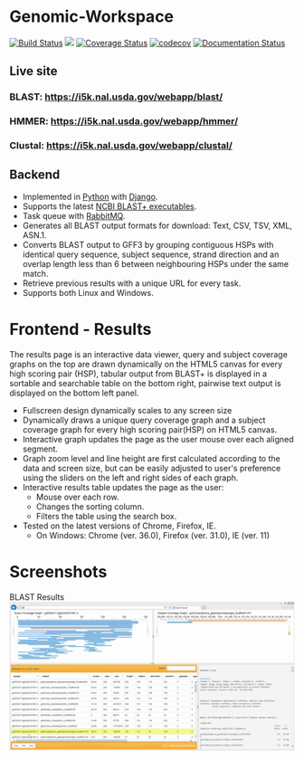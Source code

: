 # Genomic-Workspace

[![Build Status](https://travis-ci.org/NAL-i5K/genomics-workspace.svg?branch=master)](https://travis-ci.org/NAL-i5K/NAL-genomics-workspace/?branch=master)
[![](https://ci.appveyor.com/api/projects/status/4m6nngj0vrd21st6/branch/master?svg=true)](https://ci.appveyor.com/project/hsiaoyi0504/NAL-genomics-workspace/branch/master)
[![Coverage Status](https://coveralls.io/repos/github/NAL-i5K/genomics-workspace/badge.svg?branch=master)](https://coveralls.io/github/NAL-i5K/NAL-genomics-workspace?branch=master)
[![codecov](https://codecov.io/gh/NAL-i5K/NAL-genomics-workspace/branch/master/graph/badge.svg)](https://codecov.io/gh/NAL-i5K/genomics-workspace)
[![Documentation Status](http://readthedocs.org/projects/genomics-workspace/badge/?version=latest)](http://genomics-workspace.readthedocs.io/en/latest/)

## Live site

### BLAST: https://i5k.nal.usda.gov/webapp/blast/

### HMMER: https://i5k.nal.usda.gov/webapp/hmmer/

### Clustal: https://i5k.nal.usda.gov/webapp/clustal/

## Backend

* Implemented in [Python](https://www.python.org/) with [Django](https://www.djangoproject.com/).
* Supports the latest [NCBI BLAST+ executables](http://blast.ncbi.nlm.nih.gov/Blast.cgi?PAGE_TYPE=BlastDocs&DOC_TYPE=Download).
* Task queue with [RabbitMQ](http://www.rabbitmq.com/).
* Generates all BLAST output formats for download: Text, CSV, TSV, XML, ASN.1.
* Converts BLAST output to GFF3 by grouping contiguous HSPs with identical query sequence, subject sequence, strand direction and an overlap length less than 6 between neighbouring HSPs under the same match.
* Retrieve previous results with a unique URL for every task.
* Supports both Linux and Windows.

# Frontend - Results

The results page is an interactive data viewer, query and subject coverage graphs on the top are drawn dynamically on the HTML5 canvas for every high scoring pair (HSP), tabular output from BLAST+ is displayed in a sortable and searchable table on the bottom right, pairwise text output is displayed on the bottom left panel.
* Fullscreen design dynamically scales to any screen size
* Dynamically draws a unique query coverage graph and a subject coverage graph for every high scoring pair(HSP) on HTML5 canvas.
* Interactive graph updates the page as the user mouse over each aligned segment.
* Graph zoom level and line height are first calculated according to the data and screen size, but can be easily adjusted to user's preference using the sliders on the left and right sides of each graph.
* Interactive results table updates the page as the user:
  * Mouse over each row.
  * Changes the sorting column.
  * Filters the table using the search box.
* Tested on the latest versions of Chrome, Firefox, IE.
  * On Windows: Chrome (ver. 36.0), Firefox (ver. 31.0), IE (ver. 11)

# Screenshots

BLAST Results
![BLAST Results](sphinx_doc/img/blast-results-dynamic.gif)
